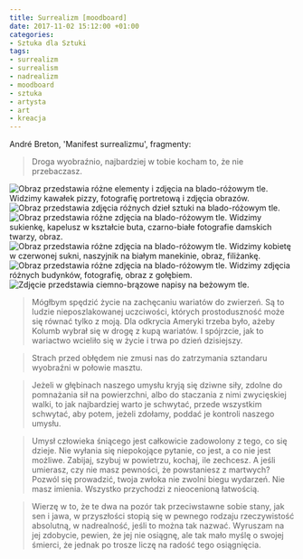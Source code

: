```yaml
---
title: Surrealizm [moodboard]
date: 2017-11-02 15:12:00 +01:00
categories:
- Sztuka dla Sztuki
tags:
- surrealizm
- surrealism
- nadrealizm
- moodboard
- sztuka
- artysta
- art
- kreacja
---
```


<olela-narrative>
André Breton, 'Manifest surrealizmu', fragmenty:
</olela-narrative>

> Droga wyobraźnio, najbardziej w tobie kocham to, 
> że nie przebaczasz.

![Obraz przedstawia różne elementy i zdjęcia na blado-różowym tle. Widzimy kawałek pizzy, fotografię portretową i zdjęcia obrazów.](https://assets2.ello.co/uploads/asset/attachment/6434565/ello-optimized-6114c15d.jpg)
![Obraz przedstawia zdjęcia różnych dzieł sztuki na blado-różowym tle.](https://assets0.ello.co/uploads/asset/attachment/6434569/ello-optimized-4f732112.jpg)
![Obraz przedstawia różne zdjęcia na blado-różowym tle. Widzimy sukienkę, kapelusz w kształcie buta, czarno-białe fotografie damskich twarzy, obraz.](https://assets0.ello.co/uploads/asset/attachment/6434571/ello-optimized-76db7fec.jpg)
![Obraz przedstawia różne zdjęcia na blado-różowym tle. Widzimy kobietę w czerwonej sukni, naszyjnik na białym manekinie, obraz, filiżankę.](https://assets2.ello.co/uploads/asset/attachment/6434572/ello-optimized-291ac1d4.jpg)
![Obraz przedstawia różne zdjęcia na blado-różowym tle. Widzimy zdjęcia różnych budynków, fotografię, obraz z gołębiem.](https://assets0.ello.co/uploads/asset/attachment/6434576/ello-optimized-e3632a97.jpg)
![Zdjęcie przedstawia ciemno-brązowe napisy na beżowym tle.](https://assets2.ello.co/uploads/asset/attachment/6434577/ello-optimized-fba91b4c.jpg)

> Mógłbym spędzić życie na zachęcaniu wariatów do zwierzeń. 
> Są to ludzie nieposzlakowanej uczciwości, których prostoduszność może się równać tylko z moją. 
> Dla odkrycia Ameryki trzeba było, ażeby Kolumb wybrał się w drogę z kupą wariatów. I spójrzcie, jak to wariactwo wcieliło się w życie i trwa po dzień dzisiejszy.

> Strach przed obłędem nie zmusi nas do zatrzymania sztandaru wyobraźni w połowie masztu.

> Jeżeli w głębinach naszego umysłu kryją się dziwne siły, zdolne do pomnażania sił na powierzchni, 
> albo do staczania z nimi zwycięskiej walki, to jak najbardziej warto je schwytać, przede wszystkim schwytać, aby potem, 
> jeżeli zdołamy, poddać je kontroli naszego umysłu.

> Umysł człowieka śniącego jest całkowicie zadowolony z tego, co się dzieje. Nie wyłania się niepokojące pytanie, 
> co jest, a co nie jest możliwe. Zabijaj, szybuj w powietrzu, kochaj, ile zechcesz. A jeśli umierasz, czy nie masz pewności, 
> że powstaniesz z martwych? Pozwól się prowadzić, 
> twoja zwłoka nie zwolni biegu wydarzeń. Nie masz imienia.
> Wszystko przychodzi z nieocenioną łatwością.

> Wierzę w to, że te dwa na pozór tak przeciwstawne sobie stany, jak sen i jawa, w przyszłości stopią się w pewnego rodzaju rzeczywistość absolutną, w nadrealność, jeśli to można tak nazwać. Wyruszam na jej zdobycie, pewien, że jej nie osiągnę, 
> ale tak mało myślę o swojej śmierci, że jednak po trosze liczę na radość tego osiągnięcia.

